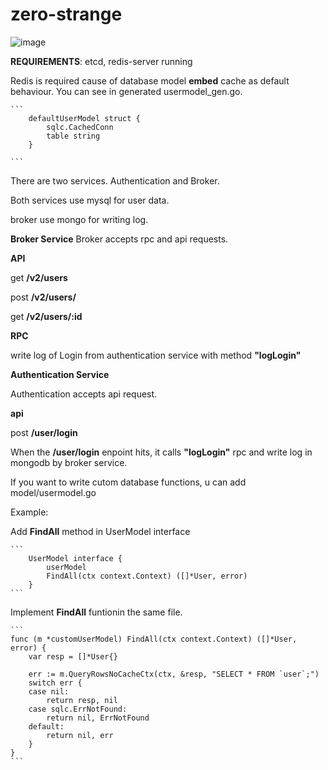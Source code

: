 # zero-strange
![image](https://user-images.githubusercontent.com/112534208/191252324-33debe57-887a-4eb1-8123-3e83edaaec2d.png)

**REQUIREMENTS**: etcd, redis-server running

Redis is required cause of database model **embed** cache as default behaviour. 
You can see in generated usermodel_gen.go.

````
```
	defaultUserModel struct {
		sqlc.CachedConn
		table string
	}

```
````


There are two services. Authentication and Broker.

Both services use mysql for user data.

broker use mongo for writing log.

**Broker Service**
Broker accepts rpc and api requests.

**API**

get **/v2/users**

post **/v2/users/**

get **/v2/users/:id**


**RPC**

write log of Login from authentication service with method **"logLogin"**


**Authentication Service**

Authentication accepts api request.

**api**

post **/user/login**

When the **/user/login** enpoint hits, it calls **"logLogin"** rpc and write log in mongodb by broker service.

If you want to write cutom database functions, u can add model/usermodel.go

Example:

Add **FindAll** method in UserModel interface

````
```
	UserModel interface {
		userModel
		FindAll(ctx context.Context) ([]*User, error)
	}
```
````

Implement **FindAll** funtionin the same file.

````
```
func (m *customUserModel) FindAll(ctx context.Context) ([]*User, error) {
	var resp = []*User{}

	err := m.QueryRowsNoCacheCtx(ctx, &resp, "SELECT * FROM `user`;")
	switch err {
	case nil:
		return resp, nil
	case sqlc.ErrNotFound:
		return nil, ErrNotFound
	default:
		return nil, err
	}
}
```
````
